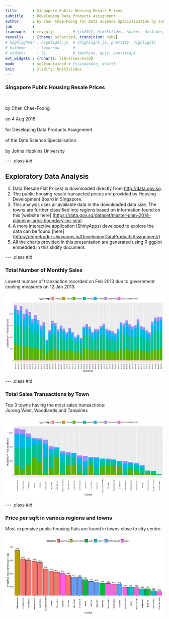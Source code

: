 ```yaml
---
title       : Singapore Public Housing Resale Prices
subtitle    : Developing Data Products Assignment 
author      : by Chan Chee-Foong for Data Science Specialisation by Johns Hopkins University
job         : 
framework   : revealjs        # {io2012, html5slides, shower, dzslides, deckjs, revealjs, impressjs...}
revealjs    : {theme: solarized, transition: cube}
# highlighter : highlight.js  # {highlight.js, prettify, highlight}
# hitheme     : tomorrow      # 
# widgets     : []            # {mathjax, quiz, bootstrap}
ext_widgets : {rCharts: libraries/nvd3} 
mode        : selfcontained # {standalone, draft}
knit        : slidify::knit2slides
---
```





### Singapore Public Housing Resale Prices
  
<br>  
  
by Chan Chee-Foong  
<br>
on 4 Aug 2016  
<br>
for Developing Data Products Assignment  
<br>
of the Data Science Specialisation  
<br>
by Johns Hopkins University  


--- .class #id 

## Exploratory Data Analysis

1. Data (Resale Flat Prices) is downloaded directly from http://data.gov.sg.
2. The public housing resale transacted prices are provided by Housing 
Development Board in Singapore.
3. This analysis uses all available data in the downloaded data size.  The towns are further classified into regions based on information found on this [website here] (https://data.gov.sg/dataset/master-plan-2014-planning-area-boundary-no-sea).
4. A more interactive application (ShinyApps) developed to explore the data can be found 
[here] (https://edgetrader.shinyapps.io/DevelopingDataProductsAssignment/).
5. All the charts provided in this presentation are generated using R ggplot embedded in this slidify document.

--- .class #id 

### Total Number of Monthly Sales

Lowest number of transaction recorded on Feb 2013 due to government cooling measures on 12 Jan 2013.

![plot of chunk Slide3](assets/fig/Slide3-1.png)


--- .class #id 

### Total Sales Transactions by Town

Top 3 towns having the most sales transactions:  
Jurong West, Woodlands and Tampines

![plot of chunk Slide4](assets/fig/Slide4-1.png)

--- .class #id 

### Price per sqft in various regions and towns

Most expensive public housing flats are found in towns close to city centre.

![plot of chunk Slide5](assets/fig/Slide5-1.png)
